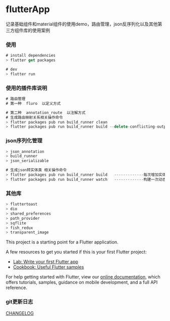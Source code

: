 # flutterApp

记录基础组件和material组件的使用demo，路由管理，json反序列化以及其他第三方组件库的使用案例

### 使用
```js
# install dependencies
> flutter get packages

# dev
> flutter run

```

### 使用的插件库说明
```js
# 路由管理 
# 第一种  fluro  以定义方式

# 第二种  annotation_route  以注解方式
# 生成路由映射关系相关操作命令
> flutter packages pub run build_runner clean
> flutter packages pub run build_runner build --delete-conflicting-outputs
```

### json序列化管理
```js
> json_annotation
> build_runner
> json_serializable

# 生成json转实体类 相关操作命令
> flutter packages pub run build_runner build   -------------每次增加实体类需要手动构建一次
> flutter packages pub run build_runner watch   -------------构建一次动态监听
```

### 其他库
```js
> fluttertoast
> dio
> shared_preferences
> path_provider
> sqflite
> fish_redux
> transparent_image
```

This project is a starting point for a Flutter application.

A few resources to get you started if this is your first Flutter project:

- [Lab: Write your first Flutter app](https://flutter.io/docs/get-started/codelab)
- [Cookbook: Useful Flutter samples](https://flutter.io/docs/cookbook)

For help getting started with Flutter, view our 
[online documentation](https://flutter.io/docs), which offers tutorials, 
samples, guidance on mobile development, and a full API reference.

### git更新日志
[CHANGELOG](./CHANGELOG.md)
